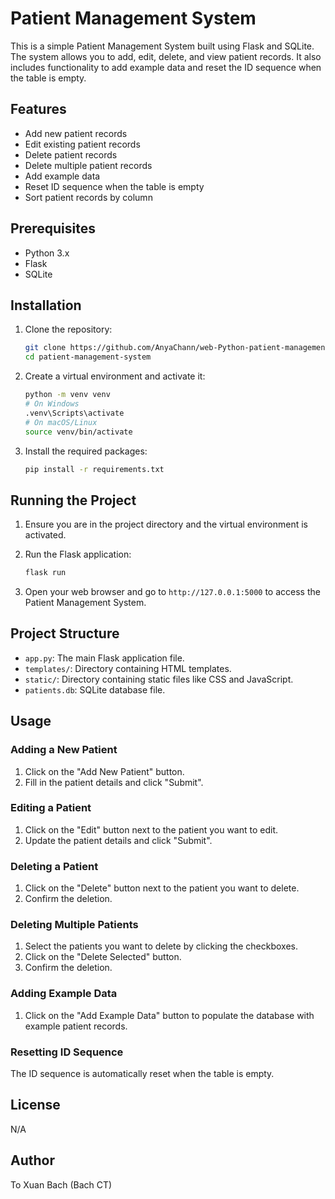 # Patient Management System

This is a simple Patient Management System built using Flask and SQLite. The system allows you to add, edit, delete, and view patient records. It also includes functionality to add example data and reset the ID sequence when the table is empty.

## Features

- Add new patient records
- Edit existing patient records
- Delete patient records
- Delete multiple patient records
- Add example data
- Reset ID sequence when the table is empty
- Sort patient records by column

## Prerequisites

- Python 3.x
- Flask
- SQLite

## Installation

1. Clone the repository:
    ```sh
    git clone https://github.com/AnyaChann/web-Python-patient-management.git
    cd patient-management-system
    ```

2. Create a virtual environment and activate it:
    ```sh
    python -m venv venv
    # On Windows
    .venv\Scripts\activate
    # On macOS/Linux
    source venv/bin/activate
    ```

3. Install the required packages:
    ```sh
    pip install -r requirements.txt
    ```

## Running the Project

1. Ensure you are in the project directory and the virtual environment is activated.

2. Run the Flask application:
    ```sh
    flask run
    ```

3. Open your web browser and go to `http://127.0.0.1:5000` to access the Patient Management System.

## Project Structure

- `app.py`: The main Flask application file.
- `templates/`: Directory containing HTML templates.
- `static/`: Directory containing static files like CSS and JavaScript.
- `patients.db`: SQLite database file.

## Usage

### Adding a New Patient

1. Click on the "Add New Patient" button.
2. Fill in the patient details and click "Submit".

### Editing a Patient

1. Click on the "Edit" button next to the patient you want to edit.
2. Update the patient details and click "Submit".

### Deleting a Patient

1. Click on the "Delete" button next to the patient you want to delete.
2. Confirm the deletion.

### Deleting Multiple Patients

1. Select the patients you want to delete by clicking the checkboxes.
2. Click on the "Delete Selected" button.
3. Confirm the deletion.

### Adding Example Data

1. Click on the "Add Example Data" button to populate the database with example patient records.

### Resetting ID Sequence

The ID sequence is automatically reset when the table is empty.

## License

N/A

## Author

To Xuan Bach (Bach CT)